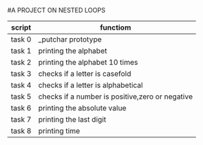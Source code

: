 #A PROJECT ON NESTED LOOPS


| script | functiom |
| ------ | --------- |
| task 0 | _putchar prototype |
| task 1 | printing the alphabet |
| task 2 | printing the alphabet 10 times |
| task 3 | checks if a letter is casefold |
| task 4 | checks if a letter is alphabetical |
| task 5 | checks if a number is positive,zero or negative |
| task 6 | printing the absolute value |
| task 7 | printing the last digit |
| task 8 | printing time |
